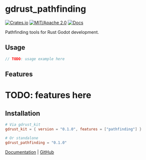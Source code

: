 # gdrust_pathfinding

[![Crates.io](https://img.shields.io/crates/v/gdrust_pathfinding)](https://crates.io/crates/gdrust_pathfinding)
[![MIT/Apache 2.0](https://img.shields.io/badge/license-MIT%2FApache-blue.svg)](LICENSE)
[![Docs](https://docs.rs/gdrust_pathfinding/badge.svg)](https://docs.rs/gdrust_pathfinding)

Pathfinding tools for Rust Godot development.

## Usage

```rust
// TODO: usage example here
```

## Features

# TODO: features here

## Installation

```toml
# Via gdrust_kit
gdrust_kit = { version = "0.1.0", features = ["pathfinding"] }

# Or standalone
gdrust_pathfinding = "0.1.0"
```

[Documentation](https://docs.rs/gdrust_pathfinding) | [GitHub](https://github.com/robotnik-dev/gdrust_kit)